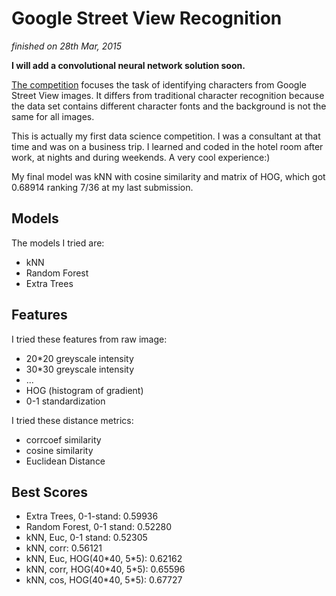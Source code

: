 # Google Street View Recognition

*finished on 28th Mar, 2015*

**I will add a convolutional neural network solution soon.**

[The competition](https://www.kaggle.com/c/street-view-getting-started-with-julia) focuses the task of identifying characters from Google Street View images. It differs from traditional character recognition because the data set contains different character fonts and the background is not the same for all images. 

This is actually my first data science competition. I was a consultant at that time and was on a business trip. I learned and coded in the hotel room after work, at nights and during weekends. A very cool experience:)

My final model was kNN with cosine similarity and matrix of HOG, which got 0.68914 ranking 7/36 at my last submission.

## Models

The models I tried are:

* kNN
* Random Forest
* Extra Trees

## Features

I tried these features from raw image:

* 20\*20 greyscale intensity
* 30\*30 greyscale intensity
* ...
* HOG (histogram of gradient)
* 0-1 standardization

I tried these distance metrics:

* corrcoef similarity
* cosine similarity
* Euclidean Distance

## Best Scores

* Extra Trees, 0-1-stand: 0.59936
* Random Forest, 0-1 stand: 0.52280
* kNN, Euc, 0-1 stand: 0.52305
* kNN, corr: 0.56121
* kNN, Euc, HOG(40\*40, 5\*5): 0.62162
* kNN, corr, HOG(40\*40, 5\*5): 0.65596
* kNN, cos, HOG(40\*40, 5\*5): 0.67727



